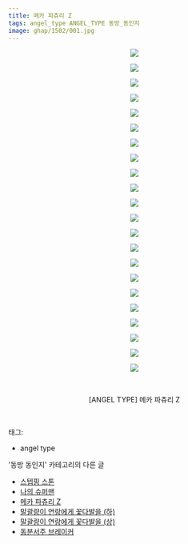 ```yaml
---
title: 메카 파츄리 Z
tags: angel_type ANGEL_TYPE 동방_동인지
image: ghap/1502/001.jpg
---
```

<div class="article">
<p style="text-align: center; clear: none; float: none;"><img src="{{ site.nasurl }}/ghap/1502/001.jpg"/></p>
<p style="text-align: center; clear: none; float: none;"><img src="{{ site.nasurl }}/ghap/1502/002.jpg"/></p>
<p style="text-align: center; clear: none; float: none;"><img src="{{ site.nasurl }}/ghap/1502/003.jpg"/></p>
<p style="text-align: center; clear: none; float: none;"><img src="{{ site.nasurl }}/ghap/1502/004.jpg"/></p>
<p style="text-align: center; clear: none; float: none;"><img src="{{ site.nasurl }}/ghap/1502/005.jpg"/></p>
<p style="text-align: center; clear: none; float: none;"><img src="{{ site.nasurl }}/ghap/1502/006.jpg"/></p>
<p style="text-align: center; clear: none; float: none;"><img src="{{ site.nasurl }}/ghap/1502/007.jpg"/></p>
<p style="text-align: center; clear: none; float: none;"><img src="{{ site.nasurl }}/ghap/1502/008.jpg"/></p>
<p style="text-align: center; clear: none; float: none;"><img src="{{ site.nasurl }}/ghap/1502/009.jpg"/></p>
<p style="text-align: center; clear: none; float: none;"><img src="{{ site.nasurl }}/ghap/1502/010.jpg"/></p>
<p style="text-align: center; clear: none; float: none;"><img src="{{ site.nasurl }}/ghap/1502/011.jpg"/></p>
<p style="text-align: center; clear: none; float: none;"><img src="{{ site.nasurl }}/ghap/1502/012.jpg"/></p>
<p style="text-align: center; clear: none; float: none;"><img src="{{ site.nasurl }}/ghap/1502/013.jpg"/></p>
<p style="text-align: center; clear: none; float: none;"><img src="{{ site.nasurl }}/ghap/1502/014.jpg"/></p>
<p style="text-align: center; clear: none; float: none;"><img src="{{ site.nasurl }}/ghap/1502/015.jpg"/></p>
<p style="text-align: center; clear: none; float: none;"><img src="{{ site.nasurl }}/ghap/1502/016.jpg"/></p>
<p style="text-align: center; clear: none; float: none;"><img src="{{ site.nasurl }}/ghap/1502/017.jpg"/></p>
<p style="text-align: center; clear: none; float: none;"><img src="{{ site.nasurl }}/ghap/1502/018.jpg"/></p>
<p style="text-align: center; clear: none; float: none;"><img src="{{ site.nasurl }}/ghap/1502/019.jpg"/></p>
<p style="text-align: center; clear: none; float: none;"><img src="{{ site.nasurl }}/ghap/1502/020.jpg"/></p>
<p style="text-align: center; clear: none; float: none;"><img src="{{ site.nasurl }}/ghap/1502/021.jpg"/></p>
<p style="text-align: center; clear: none; float: none;"><img src="{{ site.nasurl }}/ghap/1502/022.jpg"/></p>
<p style="text-align: center; clear: none; float: none;"><br/></p>
<p style="text-align: center; clear: none; float: none;">[ANGEL TYPE] 메카 파츄리 Z</p>
<p><br/></p>
</div><div class="tagTrail">
<p>태그: </p>
<ul>
<li>angel type</li>
</ul>
</div><div class="another">
<p>'동방 동인지' 카테고리의 다른 글</p>
<ul>
<li><a href="/2016-08-11-ghap_1505">스텝핑 스톤</a></li>
<li><a href="/2016-08-11-ghap_1503">나의 슈퍼맨</a></li>
<li><a href="/2016-08-11-ghap_1502">메카 파츄리 Z</a></li>
<li><a href="/2016-08-11-ghap_1501">말괄량이 연랑에게 꽃다발을 (하)</a></li>
<li><a href="/2016-08-11-ghap_1500">말괄량이 연랑에게 꽃다발을 (상)</a></li>
<li><a href="/2016-08-11-ghap_1498">동분서주 브레이커</a></li>
</ul>
</div><div class="cb_module cb_fluid">
<div class="cb_wrt cb_profile">
</div><!-- commentList close -->
</div>